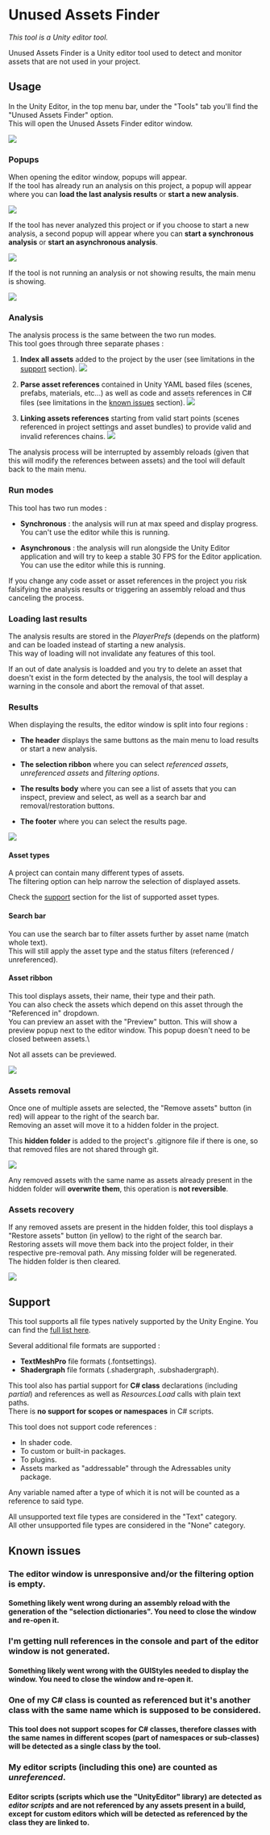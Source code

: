 # Unused Assets Finder

_This tool is a Unity editor tool._

Unused Assets Finder is a Unity editor tool used to detect and monitor assets that are not used in your project.

## Usage

In the Unity Editor, in the top menu bar, under the "Tools" tab you'll find the "Unused Assets Finder" option.\
This will open the Unused Assets Finder editor window.

![](.Screenshots/Menu.png)

### Popups

When opening the editor window, popups will appear.\
If the tool has already run an analysis on this project, a popup will appear where you can **load the last analysis results** or **start a new analysis**.

![](.Screenshots/Popup1.png)

If the tool has never analyzed this project or if you choose to start a new analysis, a second popup will appear where you can **start a synchronous analysis** or **start an asynchronous analysis**.

![](.Screenshots/Popup2.png)

If the tool is not running an analysis or not showing results, the main menu is showing.

![](.Screenshots/General.png)

### Analysis

The analysis process is the same between the two run modes.\
This tool goes through three separate phases :

1. **Index all assets** added to the project by the user (see limitations in the [support](#Support) section).
![](.Screenshots/Step1.png)

2. **Parse asset references** contained in Unity YAML based files (scenes, prefabs, materials, etc...) as well as code and assets references in C# files (see limitations in the [known issues](#Known) section).
![](.Screenshots/Step2.png)

3. **Linking assets references** starting from valid start points (scenes referenced in project settings and asset bundles) to provide valid and invalid references chains.
![](.Screenshots/Step3.png)

The analysis process will be interrupted by assembly reloads (given that this will modify the references between assets) and the tool will default back to the main menu.

### Run modes

This tool has two run modes :

- **Synchronous** : the analysis will run at max speed and display progress. You can't use the editor while this is running.

- **Asynchronous** : the analysis will run alongside the Unity Editor application and will try to keep a stable 30 FPS for the Editor application. You can use the editor while this is running.

If you change any code asset or asset references in the project you risk falsifying the analysis results or triggering an assembly reload and thus canceling the process.

### Loading last results

The analysis results are stored in the _PlayerPrefs_ (depends on the platform) and can be loaded instead of starting a new analysis.\
This way of loading will not invalidate any features of this tool.

If an out of date analysis is loadded and you try to delete an asset that doesn't exist in the form detected by the analysis, the tool will desplay a warning in the console and abort the removal of that asset.

### Results

When displaying the results, the editor window is split into four regions :

- **The header** displays the same buttons as the main menu to load results or start a new analysis.

- **The selection ribbon** where you can select _referenced assets_, _unreferenced assets_ and _filtering options_.

- **The results body** where you can see a list of assets that you can inspect, preview and select, as well as a search bar and removal/restoration buttons.

- **The footer** where you can select the results page.

![](.Screenshots/Results.png)

#### Asset types

A project can contain many different types of assets.\
The filtering option can help narrow the selection of displayed assets.

Check the [support](#Support) section for the list of supported asset types.

#### Search bar

You can use the search bar to filter assets further by asset name (match whole text).\
This will still apply the asset type and the status filters (referenced / unreferenced).

#### Asset ribbon

This tool displays assets, their name, their type and their path.\
You can also check the assets which depend on this asset through the "Referenced in" dropdown.\
You can preview an asset with the "Preview" button. This will show a preview popup next to the editor window. This popup doesn't need to be closed between assets.\

Not all assets can be previewed.

![](.Screenshots/Asset.png)

### Assets removal

Once one of multiple assets are selected, the "Remove assets" button (in red) will appear to the right of the search bar.\
Removing an asset will move it to a hidden folder in the project.

This **hidden folder** is added to the project's .gitignore file if there is one, so that removed files are not shared through git.

![](.Screenshots/Remove.png)

Any removed assets with the same name as assets already present in the hidden folder will **overwrite them**, this operation is **not reversible**.

### Assets recovery

If any removed assets are present in the hidden folder, this tool displays a "Restore assets" button (in yellow) to the right of the search bar.\
Restoring assets will move them back into the project folder, in their respective pre-removal path. Any missing folder will be regenerated.\
The hidden folder is then cleared.

![](.Screenshots/Restore.png)

## Support

This tool supports all file types natively supported by the Unity Engine. You can find the [full list here](https://docs.unity3d.com/Manual/BuiltInImporters.html).

Several additional file formats are supported :
- **TextMeshPro** file formats (.fontsettings).
- **Shadergraph** file formats (.shadergraph, .subshadergraph).

This tool also has partial support for **C# class** declarations (including _partial_) and references as well as _Resources.Load_ calls with plain text paths.\
There is **no support for scopes or namespaces** in C# scripts.

This tool does not support code references :
- In shader code.
- To custom or built-in packages.
- To plugins.
- Assets marked as "addressable" through the Adressables unity package.

Any variable named after a type of which it is not will be counted as a reference to said type.

All unsupported text file types are considered in the "Text" category.\
All other unsupported file types are considered in the "None" category.

## Known issues

### The editor window is unresponsive and/or the filtering option is empty.

#### Something likely went wrong during an assembly reload with the generation of the "selection dictionaries". **You need to close the window and re-open it**.

### I'm getting null references in the console and part of the editor window is not generated.

#### Something likely went wrong with the GUIStyles needed to display the window. **You need to close the window and re-open it**.

### One of my C# class is counted as referenced but it's another class with the same name which is supposed to be considered.

#### This tool does not support scopes for C# classes, therefore classes with the same names in different scopes (part of namespaces or sub-classes) will be detected as a single class by the tool.

### My editor scripts (including this one) are counted as _unreferenced_.

#### Editor scripts (scripts which use the "UnityEditor" library) are detected as _editor scripts_ and are not referenced by any assets present in a build, except for custom editors which will be detected as referenced by the class they are linked to.
